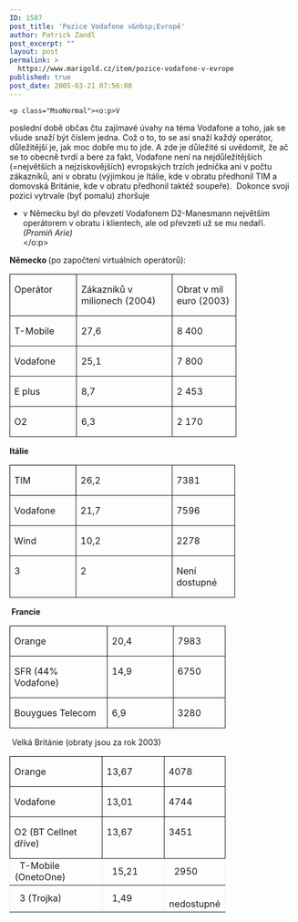 ```yaml
---
ID: 1587
post_title: 'Pozice Vodafone v&nbsp;Evropě'
author: Patrick Zandl
post_excerpt: ""
layout: post
permalink: >
  https://www.marigold.cz/item/pozice-vodafone-v-evrope
published: true
post_date: 2005-03-21 07:56:00
---
```

	<p class="MsoNormal"><o:p>V
poslední době občas čtu zajímavé úvahy na téma Vodafone a toho, jak se
všude snaží být číslem jedna. Což o to, to se asi snaží každý operátor,
důležitější je, jak moc dobře mu to jde. A zde je důležité si uvědomit,
že ač se to obecně tvrdí a bere za fakt, Vodafone není na
nejdůležitějších (=největších a nejziskovějších) evropských trzích
jednička ani v počtu zákazníků, ani v obratu (výjimkou je Itálie, kde v
obratu předhonil TIM a domovská Británie, kde v obratu předhonil taktéž
soupeře).&nbsp; Dokonce svoji pozici vytrvale (byť pomalu) zhoršuje
- v Německu byl do převzetí Vodafonem D2-Manesmann největším operátorem
v obratu i klientech, ale od převzetí už se mu nedaří. <span
 style="font-style: italic;">(Promiň Arie)</span><br>
</o:p></p>
<p class="MsoNormal"><span
 style="font-weight: bold;">Německo </span>(po
započtení virtuálních operátorů):<o:p>
<br>
</o:p></p>
	<table class="MsoTableGrid"
 style="border: medium none ; border-collapse: collapse; width: 398px;"
 border="1" cellpadding="0" cellspacing="0">
  <tbody>
    <tr style="">
      <td
 style="border: 1pt solid windowtext; padding: 0cm 5.4pt; width: 118px;"
 valign="top">
      <p class="MsoNormal">Operátor</p>
      </td>
      <td
 style="border-style: solid solid solid none; border-color: windowtext windowtext windowtext -moz-use-text-color; border-width: 1pt 1pt 1pt medium; padding: 0cm 5.4pt; width: 193px;"
 valign="top">
      <p class="MsoNormal">Zákazníků
v milionech (2004)</p>
      </td>
      <td
 style="border-style: solid solid solid none; border-color: windowtext windowtext windowtext -moz-use-text-color; border-width: 1pt 1pt 1pt medium; padding: 0cm 5.4pt; width: 119px;"
 valign="top">
      <p class="MsoNormal">Obrat
v mil euro (2003)</p>
      </td>
    </tr>
    <tr style="">
      <td
 style="border-style: none solid solid; border-color: -moz-use-text-color windowtext windowtext; border-width: medium 1pt 1pt; padding: 0cm 5.4pt; width: 118px;"
 valign="top">
      <p class="MsoNormal">T-Mobile</p>
      </td>
      <td
 style="border-style: none solid solid none; border-color: -moz-use-text-color windowtext windowtext -moz-use-text-color; border-width: medium 1pt 1pt medium; padding: 0cm 5.4pt; width: 193px;"
 valign="top">
      <p class="MsoNormal">27,6</p>
      </td>
      <td
 style="border-style: none solid solid none; border-color: -moz-use-text-color windowtext windowtext -moz-use-text-color; border-width: medium 1pt 1pt medium; padding: 0cm 5.4pt; width: 119px;"
 valign="top">
      <p class="MsoNormal">8
400</p>
      </td>
    </tr>
    <tr style="">
      <td
 style="border-style: none solid solid; border-color: -moz-use-text-color windowtext windowtext; border-width: medium 1pt 1pt; padding: 0cm 5.4pt; width: 118px;"
 valign="top">
      <p class="MsoNormal">Vodafone</p>
      </td>
      <td
 style="border-style: none solid solid none; border-color: -moz-use-text-color windowtext windowtext -moz-use-text-color; border-width: medium 1pt 1pt medium; padding: 0cm 5.4pt; width: 193px;"
 valign="top">
      <p class="MsoNormal">25,1</p>
      </td>
      <td
 style="border-style: none solid solid none; border-color: -moz-use-text-color windowtext windowtext -moz-use-text-color; border-width: medium 1pt 1pt medium; padding: 0cm 5.4pt; width: 119px;"
 valign="top">
      <p class="MsoNormal">7
800</p>
      </td>
    </tr>
    <tr style="">
      <td
 style="border-style: none solid solid; border-color: -moz-use-text-color windowtext windowtext; border-width: medium 1pt 1pt; padding: 0cm 5.4pt; width: 118px;"
 valign="top">
      <p class="MsoNormal">E
plus</p>
      </td>
      <td
 style="border-style: none solid solid none; border-color: -moz-use-text-color windowtext windowtext -moz-use-text-color; border-width: medium 1pt 1pt medium; padding: 0cm 5.4pt; width: 193px;"
 valign="top">
      <p class="MsoNormal">8,7</p>
      </td>
      <td
 style="border-style: none solid solid none; border-color: -moz-use-text-color windowtext windowtext -moz-use-text-color; border-width: medium 1pt 1pt medium; padding: 0cm 5.4pt; width: 119px;"
 valign="top">
      <p class="MsoNormal">2
453</p>
      </td>
    </tr>
    <tr style="">
      <td
 style="border-style: none solid solid; border-color: -moz-use-text-color windowtext windowtext; border-width: medium 1pt 1pt; padding: 0cm 5.4pt; width: 118px;"
 valign="top">
      <p class="MsoNormal">O2</p>
      </td>
      <td
 style="border-style: none solid solid none; border-color: -moz-use-text-color windowtext windowtext -moz-use-text-color; border-width: medium 1pt 1pt medium; padding: 0cm 5.4pt; width: 193px;"
 valign="top">
      <p class="MsoNormal">6,3</p>
      </td>
      <td
 style="border-style: none solid solid none; border-color: -moz-use-text-color windowtext windowtext -moz-use-text-color; border-width: medium 1pt 1pt medium; padding: 0cm 5.4pt; width: 119px;"
 valign="top">
      <p class="MsoNormal">2
170</p>
      </td>
    </tr>
  </tbody>
</table>
	<p class="MsoNormal"><o:p></o:p><span
 style="font-weight: bold;">Itálie</span><o:p
 style="font-weight: bold;">&nbsp;</o:p></p>
	<table class="MsoTableGrid"
 style="border: medium none ; border-collapse: collapse; width: 399.8px;"
 border="1" cellpadding="0" cellspacing="0">
  <tbody>
    <tr style="">
      <td
 style="border: 1pt solid windowtext; padding: 0cm 5.4pt; width: 101px;"
 valign="top">
      <p style="width: 101px;"
 class="MsoNormal">TIM</p>
      </td>
      <td
 style="border-style: solid solid solid none; border-color: windowtext windowtext windowtext -moz-use-text-color; border-width: 1pt 1pt 1pt medium; padding: 0cm 5.4pt; width: 153px;"
 valign="top">
      <p class="MsoNormal">26,2</p>
      </td>
      <td
 style="border-style: solid solid solid none; border-color: windowtext windowtext windowtext -moz-use-text-color; border-width: 1pt 1pt 1pt medium; padding: 0cm 5.4pt; width: 95px;"
 valign="top">
      <p class="MsoNormal">7381</p>
      </td>
    </tr>
    <tr style="">
      <td
 style="border-style: none solid solid; border-color: -moz-use-text-color windowtext windowtext; border-width: medium 1pt 1pt; padding: 0cm 5.4pt; width: 101px;"
 valign="top">
      <p class="MsoNormal">Vodafone</p>
      </td>
      <td
 style="border-style: none solid solid none; border-color: -moz-use-text-color windowtext windowtext -moz-use-text-color; border-width: medium 1pt 1pt medium; padding: 0cm 5.4pt; width: 153px;"
 valign="top">
      <p class="MsoNormal">21,7</p>
      </td>
      <td
 style="border-style: none solid solid none; border-color: -moz-use-text-color windowtext windowtext -moz-use-text-color; border-width: medium 1pt 1pt medium; padding: 0cm 5.4pt; width: 95px;"
 valign="top">
      <p class="MsoNormal">7596</p>
      </td>
    </tr>
    <tr style="">
      <td
 style="border-style: none solid solid; border-color: -moz-use-text-color windowtext windowtext; border-width: medium 1pt 1pt; padding: 0cm 5.4pt; width: 101px;"
 valign="top">
      <p style="width: 101px;"
 class="MsoNormal">Wind</p>
      </td>
      <td
 style="border-style: none solid solid none; border-color: -moz-use-text-color windowtext windowtext -moz-use-text-color; border-width: medium 1pt 1pt medium; padding: 0cm 5.4pt; width: 153px;"
 valign="top">
      <p class="MsoNormal">10,2</p>
      </td>
      <td
 style="border-style: none solid solid none; border-color: -moz-use-text-color windowtext windowtext -moz-use-text-color; border-width: medium 1pt 1pt medium; padding: 0cm 5.4pt; width: 95px;"
 valign="top">
      <p class="MsoNormal">2278</p>
      </td>
    </tr>
    <tr style="">
      <td
 style="border-style: none solid solid; border-color: -moz-use-text-color windowtext windowtext; border-width: medium 1pt 1pt; padding: 0cm 5.4pt; width: 101px;"
 valign="top">
      <p class="MsoNormal">3</p>
      </td>
      <td
 style="border-style: none solid solid none; border-color: -moz-use-text-color windowtext windowtext -moz-use-text-color; border-width: medium 1pt 1pt medium; padding: 0cm 5.4pt; width: 153px;"
 valign="top">
      <p class="MsoNormal">2</p>
      </td>
      <td
 style="border-style: none solid solid none; border-color: -moz-use-text-color windowtext windowtext -moz-use-text-color; border-width: medium 1pt 1pt medium; padding: 0cm 5.4pt; width: 95px;"
 valign="top">
      <p class="MsoNormal">Není
dostupné</p>
      </td>
    </tr>
  </tbody>
</table>
	<p style="font-weight: bold;"
 class="MsoNormal"><o:p>&nbsp;</o:p>Francie</p>
	<table class="MsoTableGrid"
 style="border: medium none ; border-collapse: collapse; width: 379px;"
 border="1" cellpadding="0" cellspacing="0">
  <tbody>
    <tr style="">
      <td
 style="border: 1pt solid windowtext; padding: 0cm 5.4pt; width: 156px;"
 valign="top">
      <p class="MsoNormal">Orange</p>
      </td>
      <td
 style="border-style: solid solid solid none; border-color: windowtext windowtext windowtext -moz-use-text-color; border-width: 1pt 1pt 1pt medium; padding: 0cm 5.4pt; width: 100px;"
 valign="top">
      <p class="MsoNormal">20,4</p>
      </td>
      <td
 style="border-style: solid solid solid none; border-color: windowtext windowtext windowtext -moz-use-text-color; border-width: 1pt 1pt 1pt medium; padding: 0cm 5.4pt; width: 76px;"
 valign="top">
      <p class="MsoNormal">7983</p>
      </td>
    </tr>
    <tr style="">
      <td
 style="border-style: none solid solid; border-color: -moz-use-text-color windowtext windowtext; border-width: medium 1pt 1pt; padding: 0cm 5.4pt; width: 156px;"
 valign="top">
      <p class="MsoNormal">SFR
(44% Vodafone)</p>
      </td>
      <td
 style="border-style: none solid solid none; border-color: -moz-use-text-color windowtext windowtext -moz-use-text-color; border-width: medium 1pt 1pt medium; padding: 0cm 5.4pt; width: 100px;"
 valign="top">
      <p class="MsoNormal">14,9</p>
      </td>
      <td
 style="border-style: none solid solid none; border-color: -moz-use-text-color windowtext windowtext -moz-use-text-color; border-width: medium 1pt 1pt medium; padding: 0cm 5.4pt; width: 76px;"
 valign="top">
      <p class="MsoNormal">6750</p>
      </td>
    </tr>
    <tr style="">
      <td
 style="border-style: none solid solid; border-color: -moz-use-text-color windowtext windowtext; border-width: medium 1pt 1pt; padding: 0cm 5.4pt; width: 156px;"
 valign="top">
      <p class="MsoNormal">Bouygues
Telecom</p>
      </td>
      <td
 style="border-style: none solid solid none; border-color: -moz-use-text-color windowtext windowtext -moz-use-text-color; border-width: medium 1pt 1pt medium; padding: 0cm 5.4pt; width: 100px;"
 valign="top">
      <p class="MsoNormal">6,9</p>
      </td>
      <td
 style="border-style: none solid solid none; border-color: -moz-use-text-color windowtext windowtext -moz-use-text-color; border-width: medium 1pt 1pt medium; padding: 0cm 5.4pt; width: 76px;"
 valign="top">
      <p class="MsoNormal">3280</p>
      </td>
    </tr>
  </tbody>
</table>
	<p class="MsoNormal"><o:p>&nbsp;Velká
Británie (obraty jsou za rok 2003)</o:p></p>
	<table class="MsoTableGrid"
 style="border: medium none ; border-collapse: collapse; width: 379px;"
 border="1" cellpadding="0" cellspacing="0">
  <tbody>
    <tr style="">
      <td
 style="border: 1pt solid windowtext; padding: 0cm 5.4pt; width: 156px;"
 valign="top">
      <p class="MsoNormal">Orange
&nbsp; <br>
      </p>
      </td>
      <td
 style="border-style: solid solid solid none; border-color: windowtext windowtext windowtext -moz-use-text-color; border-width: 1pt 1pt 1pt medium; padding: 0cm 5.4pt; width: 100px;"
 valign="top">
      <p class="MsoNormal">13,67&nbsp;&nbsp;
      <br>
      </p>
      </td>
      <td
 style="border-style: solid solid solid none; border-color: windowtext windowtext windowtext -moz-use-text-color; border-width: 1pt 1pt 1pt medium; padding: 0cm 5.4pt; width: 76px;"
 valign="top">
      <p class="MsoNormal">4078</p>
      </td>
    </tr>
    <tr style="">
      <td
 style="border-style: none solid solid; border-color: -moz-use-text-color windowtext windowtext; border-width: medium 1pt 1pt; padding: 0cm 5.4pt; width: 156px;"
 valign="top">
      <p class="MsoNormal">Vodafone</p>
      </td>
      <td
 style="border-style: none solid solid none; border-color: -moz-use-text-color windowtext windowtext -moz-use-text-color; border-width: medium 1pt 1pt medium; padding: 0cm 5.4pt; width: 100px;"
 valign="top">
      <p class="MsoNormal">13,01</p>
      </td>
      <td
 style="border-style: none solid solid none; border-color: -moz-use-text-color windowtext windowtext -moz-use-text-color; border-width: medium 1pt 1pt medium; padding: 0cm 5.4pt; width: 76px;"
 valign="top">
      <p class="MsoNormal">4744</p>
      </td>
    </tr>
    <tr style="">
      <td
 style="border-style: none solid solid; border-color: -moz-use-text-color windowtext windowtext; border-width: medium 1pt 1pt; padding: 0cm 5.4pt; width: 156px;"
 valign="top">
      <p class="MsoNormal">O2
(BT Cellnet dříve)<br>
      </p>
      </td>
      <td
 style="border-style: none solid solid none; border-color: -moz-use-text-color windowtext windowtext -moz-use-text-color; border-width: medium 1pt 1pt medium; padding: 0cm 5.4pt; width: 100px;"
 valign="top">
      <p class="MsoNormal">13,67</p>
      </td>
      <td
 style="border-style: none solid solid none; border-color: -moz-use-text-color windowtext windowtext -moz-use-text-color; border-width: medium 1pt 1pt medium; padding: 0cm 5.4pt; width: 76px;"
 valign="top">
      <p class="MsoNormal">3451&nbsp;&nbsp;
&nbsp; <br>
      </p>
      </td>
    </tr>
    <tr>
      <td>&nbsp; T-Mobile
(OnetoOne)</td>
      <td>&nbsp; 15,21</td>
      <td>&nbsp; 2950</td>
    </tr>
    <tr>
      <td>&nbsp; 3 (Trojka)</td>
      <td>&nbsp; 1,49</td>
      <td>&nbsp; nedostupné</td>
    </tr>
  </tbody>
</table>
	<p><br>
</p>